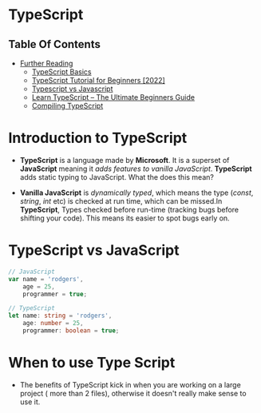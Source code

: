 # TypeScript

## Table Of Contents
- [Further Reading]()
    - [TypeScript Basics](https://dev.to/pranta07/typescript-basics-3g9i)
    - [TypeScript Tutorial for Beginners [2022]](https://www.youtube.com/watch?v=d56mG7DezGs)
    - [Typescript vs Javascript](https://dev.to/jordandev/typescript-vs-javascript-4iee)
    - [Learn TypeScript – The Ultimate Beginners Guide](https://www.freecodecamp.org/news/learn-typescript-beginners-guide/)
    - [Compiling TypeScript](https://code.visualstudio.com/docs/typescript/typescript-compiling)

# Introduction to TypeScript
* __TypeScript__ is a language made by __Microsoft__. It is a superset of __JavaScript__ meaning it _adds features to vanilla JavaScript_. __TypeScript__ adds static typing to JavaScript. What the does this mean?

* __Vanilla JavaScript__ is _dynamically typed_, which means the type (_const_, _string_, _int_ etc) is checked at run time, which can be missed.In __TypeScript__, Types checked before run-time (tracking bugs before shifting your code). This means its easier to spot bugs early on.

# TypeScript vs JavaScript
```js
// JavaScript
var name = 'rodgers',
    age = 25,
    programmer = true;
```

```ts
// TypeScript
let name: string = 'rodgers',
    age: number = 25,
    programmer: boolean = true;
```

# When to use Type Script
* The benefits of TypeScript kick in when you are working on a large project ( more than 2 files), otherwise it doesn't really make sense to use it.